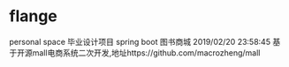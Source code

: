 # flange
personal space
毕业设计项目
spring boot 图书商城
2019/02/20 23:58:45
基于开源mall电商系统二次开发,地址https://github.com/macrozheng/mall
